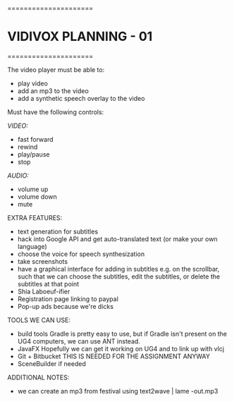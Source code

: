 =====================
# VIDIVOX PLANNING - 01 #
=====================

The video player must be able to:

* play video
* add an mp3 to the video
* add a synthetic speech overlay to the video

Must have the following controls:

*VIDEO:*

* fast forward
* rewind
* play/pause
* stop

*AUDIO:* 

* volume up
* volume down
* mute

EXTRA FEATURES:

* text generation for subtitles
* hack into Google API and get auto-translated text (or make your own language)
* choose the voice for speech synthesization
* take screenshots
* have a graphical interface for adding in subtitles e.g. on the scrollbar, such that we can choose the subtitles, edit the subtitles, or delete the subtitles at that point
* Shia Laboeuf-ifier
* Registration page linking to paypal
* Pop-up ads because we're dicks

TOOLS WE CAN USE:

* build tools
	Gradle is pretty easy to use, but if Gradle isn't present on the UG4
	computers, we can use ANT instead.
* JavaFX
	Hopefully we can get it working on UG4 and to link up with vlcj
* Git + Bitbucket
	THIS IS NEEDED FOR THE ASSIGNMENT ANYWAY
* SceneBuilder
	if needed

ADDITIONAL NOTES:

* we can create an mp3 from festival using
	text2wave | lame -out.mp3